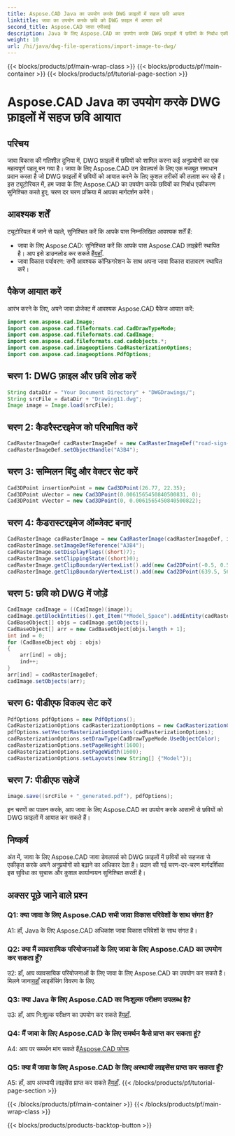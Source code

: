 ```yaml
---
title: Aspose.CAD Java का उपयोग करके DWG फ़ाइलों में सहज छवि आयात
linktitle: जावा का उपयोग करके छवि को DWG फ़ाइल में आयात करें
second_title: Aspose.CAD जावा एपीआई
description: Java के लिए Aspose.CAD का उपयोग करके DWG फ़ाइलों में छवियों के निर्बाध एकीकरण का अन्वेषण करें। कुशल विकास के लिए हमारे चरण-दर-चरण मार्गदर्शिका का पालन करें।
weight: 10
url: /hi/java/dwg-file-operations/import-image-to-dwg/
---
```


{{< blocks/products/pf/main-wrap-class >}}
{{< blocks/products/pf/main-container >}}
{{< blocks/products/pf/tutorial-page-section >}}

# Aspose.CAD Java का उपयोग करके DWG फ़ाइलों में सहज छवि आयात

## परिचय

जावा विकास की गतिशील दुनिया में, DWG फ़ाइलों में छवियों को शामिल करना कई अनुप्रयोगों का एक महत्वपूर्ण पहलू बन गया है। जावा के लिए Aspose.CAD उन डेवलपर्स के लिए एक मजबूत समाधान प्रदान करता है जो DWG फ़ाइलों में छवियों को आयात करने के लिए कुशल तरीकों की तलाश कर रहे हैं। इस ट्यूटोरियल में, हम जावा के लिए Aspose.CAD का उपयोग करके छवियों का निर्बाध एकीकरण सुनिश्चित करते हुए, चरण दर चरण प्रक्रिया में आपका मार्गदर्शन करेंगे।

## आवश्यक शर्तें

ट्यूटोरियल में जाने से पहले, सुनिश्चित करें कि आपके पास निम्नलिखित आवश्यक शर्तें हैं:
- जावा के लिए Aspose.CAD: सुनिश्चित करें कि आपके पास Aspose.CAD लाइब्रेरी स्थापित है। आप इसे डाउनलोड कर सकते हैं[यहाँ](https://releases.aspose.com/cad/java/).
- जावा विकास पर्यावरण: सभी आवश्यक कॉन्फ़िगरेशन के साथ अपना जावा विकास वातावरण स्थापित करें।

## पैकेज आयात करें

आरंभ करने के लिए, अपने जावा प्रोजेक्ट में आवश्यक Aspose.CAD पैकेज आयात करें:

```java
import com.aspose.cad.Image;
import com.aspose.cad.fileformats.cad.CadDrawTypeMode;
import com.aspose.cad.fileformats.cad.CadImage;
import com.aspose.cad.fileformats.cad.cadobjects.*;
import com.aspose.cad.imageoptions.CadRasterizationOptions;
import com.aspose.cad.imageoptions.PdfOptions;
```

## चरण 1: DWG फ़ाइल और छवि लोड करें

```java
String dataDir = "Your Document Directory" + "DWGDrawings/";
String srcFile = dataDir + "Drawing11.dwg";
Image image = Image.load(srcFile);
```

## चरण 2: कैडरैस्टरइमेज को परिभाषित करें

```java
CadRasterImageDef cadRasterImageDef = new CadRasterImageDef("road-sign-custom.png", 640, 562);
cadRasterImageDef.setObjectHandle("A3B4");
```

## चरण 3: सम्मिलन बिंदु और वेक्टर सेट करें

```java
Cad3DPoint insertionPoint = new Cad3DPoint(26.77, 22.35);
Cad3DPoint uVector = new Cad3DPoint(0.0061565450840500831, 0);
Cad3DPoint vVector = new Cad3DPoint(0, 0.0061565450840500822);
```

## चरण 4: कैडरास्टरइमेज ऑब्जेक्ट बनाएं

```java
CadRasterImage cadRasterImage = new CadRasterImage(cadRasterImageDef, insertionPoint, uVector, vVector);
cadRasterImage.setImageDefReference("A3B4");
cadRasterImage.setDisplayFlags((short)7);
cadRasterImage.setClippingState((short)0);
cadRasterImage.getClipBoundaryVertexList().add(new Cad2DPoint(-0.5, 0.5));
cadRasterImage.getClipBoundaryVertexList().add(new Cad2DPoint(639.5, 561.5));
```

## चरण 5: छवि को DWG में जोड़ें

```java
CadImage cadImage = ((CadImage)(image));
cadImage.getBlockEntities().get_Item("*Model_Space").addEntity(cadRasterImage);
CadBaseObject[] objs = cadImage.getObjects();
CadBaseObject[] arr = new CadBaseObject[objs.length + 1];
int ind = 0;
for (CadBaseObject obj : objs)
{
    arr[ind] = obj;
    ind++;
}
arr[ind] = cadRasterImageDef;
cadImage.setObjects(arr);
```

## चरण 6: पीडीएफ विकल्प सेट करें

```java
PdfOptions pdfOptions = new PdfOptions();
CadRasterizationOptions cadRasterizationOptions = new CadRasterizationOptions();
pdfOptions.setVectorRasterizationOptions(cadRasterizationOptions);
cadRasterizationOptions.setDrawType(CadDrawTypeMode.UseObjectColor);
cadRasterizationOptions.setPageHeight(1600);
cadRasterizationOptions.setPageWidth(1600);
cadRasterizationOptions.setLayouts(new String[] {"Model"});
```

## चरण 7: पीडीएफ सहेजें

```java
image.save((srcFile + "_generated.pdf"), pdfOptions);
```

इन चरणों का पालन करके, आप जावा के लिए Aspose.CAD का उपयोग करके आसानी से छवियों को DWG फ़ाइलों में आयात कर सकते हैं।

## निष्कर्ष

अंत में, जावा के लिए Aspose.CAD जावा डेवलपर्स को DWG फ़ाइलों में छवियों को सहजता से एकीकृत करके अपने अनुप्रयोगों को बढ़ाने का अधिकार देता है। प्रदान की गई चरण-दर-चरण मार्गदर्शिका इस सुविधा का सुचारू और कुशल कार्यान्वयन सुनिश्चित करती है।

## अक्सर पूछे जाने वाले प्रश्न

### Q1: क्या जावा के लिए Aspose.CAD सभी जावा विकास परिवेशों के साथ संगत है?

A1: हाँ, Java के लिए Aspose.CAD अधिकांश जावा विकास परिवेशों के साथ संगत है।

### Q2: क्या मैं व्यावसायिक परियोजनाओं के लिए जावा के लिए Aspose.CAD का उपयोग कर सकता हूँ?

 उ2: हाँ, आप व्यावसायिक परियोजनाओं के लिए जावा के लिए Aspose.CAD का उपयोग कर सकते हैं। मिलने जाना[यहाँ](https://purchase.aspose.com/buy) लाइसेंसिंग विवरण के लिए.

### Q3: क्या Java के लिए Aspose.CAD का निःशुल्क परीक्षण उपलब्ध है?

 उ3: हाँ, आप नि:शुल्क परीक्षण का उपयोग कर सकते हैं[यहाँ](https://releases.aspose.com/).

### Q4: मैं जावा के लिए Aspose.CAD के लिए समर्थन कैसे प्राप्त कर सकता हूं?

 A4: आप पर समर्थन मांग सकते हैं[Aspose.CAD फोरम](https://forum.aspose.com/c/cad/19).

### Q5: क्या मैं जावा के लिए Aspose.CAD के लिए अस्थायी लाइसेंस प्राप्त कर सकता हूँ?

 A5: हाँ, आप अस्थायी लाइसेंस प्राप्त कर सकते हैं[यहाँ](https://purchase.aspose.com/temporary-license/).
{{< /blocks/products/pf/tutorial-page-section >}}

{{< /blocks/products/pf/main-container >}}
{{< /blocks/products/pf/main-wrap-class >}}

{{< blocks/products/products-backtop-button >}}
